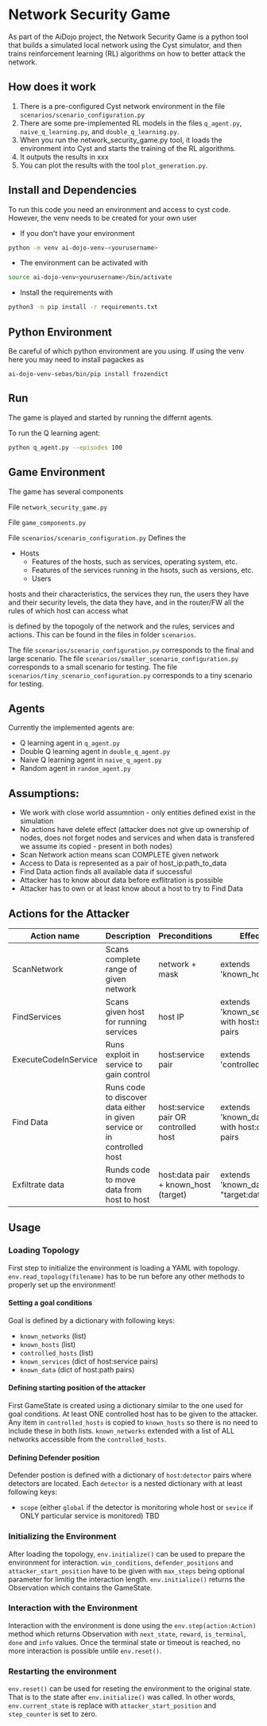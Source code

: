 # Network Security Game

As part of the AiDojo project, the Network Security Game is a python tool that builds a simulated local network using the Cyst simulator, and then trains reinforcement learning (RL) algorithms on how to better attack the network.

## How does it work
1. There is a pre-configured Cyst network environment in the file `scenarios/scenario_configuration.py`
2. There are some pre-implemented RL models in the files `q_agent.py`, `naive_q_learning.py`, and `double_q_learning.py`.
3. When you run the network_security_game.py tool, it loads the environment into Cyst and starts the training of the RL algorithms.
4. It outputs the results in xxx
5. You can plot the results with the tool `plot_generation.py`.


## Install and Dependencies
To run this code you need an environment and access to cyst code. However, the venv needs to be created for your own user

- If you don't have your environment

```bash
python -m venv ai-dojo-venv-<yourusername>
```

- The environment can be activated with

```bash
source ai-dojo-venv<yourusername>/bin/activate
```

- Install the requirements with 

```bash
python3 -m pip install -r requirements.txt
```

## Python Environment
Be careful of which python environment are you using. If using the venv here you may need to install pagackes as

    ai-dojo-venv-sebas/bin/pip install frozendict

## Run

The game is played and started by running the differnt agents.

To run the Q learning agent:

```bash
python q_agent.py --episodes 100
```


## Game Environment
The game has several components

File `network_security_game.py`

File `game_components.py`

File `scenarios/scenario_configuration.py`
Defines the
- Hosts
    - Features of the hosts, such as services, operating system, etc.
    - Features of the services running in the hsots, such as versions, etc.
    - Users 

hosts and their characteristics, the services they run, the users they have and their security levels, the data they have, and in the router/FW all the rules of which host can access what



is defined by the topogoly of the network and the rules, services and actions. This can be found in the files in folder `scenarios`.


The file `scenarios/scenario_configuration.py` corresponds to the final and large scenario.
The file `scenarios/smaller_scenario_configuration.py` corresponds to a small scenario for testing.
The file `scenarios/tiny_scenario_configuration.py` corresponds to a tiny scenario for testing.

## Agents
Currently the implemented agents are:

- Q learning agent in `q_agent.py`
- Double Q learning agent in `double_q_agent.py`
- Naive Q learning agent in `naive_q_agent.py`
- Random agent in `random_agent.py`

## Assumptions:
* We work with close world assumntion - only entities defined exist in the simulation
* No actions have delete effect (attacker does not give up ownership of nodes, does not forget nodes and services and when data is transfered we assume its copied - present in both nodes)
* Scan Network action means scan COMPLETE given network
* Access to Data is represented as a pair of host_ip:path_to_data
* Find Data action finds all available data if successful
* Attacker has to know about data before exflitration is possible
* Attacker has to own or at least know about a host to try to Find Data

## Actions for the Attacker
| Action name          | Description                                                              | Preconditions                         | Effects                                          |
|----------------------|--------------------------------------------------------------------------|---------------------------------------|--------------------------------------------------|
| ScanNetwork          | Scans complete range of given network                                    | network + mask                        | extends 'known_hosts'                            |
| FindServices         | Scans given host for running services                                    | host IP                               | extends 'known_services' with host:service pairs |
| ExecuteCodeInService | Runs exploit in service to gain control                                  | host:service pair                     | extends 'controlled_hosts'                       |
| Find Data            | Runs code to discover data either in given service or in controlled host | host:service pair  OR controlled host | extends 'known_data' with host:data pairs        |
| Exfiltrate data      | Runds code to move data from host to host                                | host:data pair + known_host (target)  | extends 'known_data with "target:data" pair      |

## Usage
### Loading Topology
First step to initialize the environment is loading a YAML with topology. `env.read_topology(filename)` has to be run before any other methods to properly set up the environment!

#### Setting a goal conditions
Goal is defined by a dictionary with following keys:
* `known_networks` (list)
* `known_hosts` (list)
* `controlled_hosts` (list)
* `known_services` (dict of host:service pairs)
* `known_data` (dict of host:path pairs)

#### Defining starting position of the attacker
First GameState is created using a dictionary similar to the one used for goal conditions. At least ONE controlled host has to be given to the attacker. Any item in `controlled_hosts` is copied to `known_hosts` so there is no need to include these in both lists. `known_networks` extended with a list of ALL networks accessible from the `controlled_hosts`.

#### Defining Defender position
Defender postion is defined with a dictionary of `host`:`detector` pairs where detectors are located. Each `detector` is a nested dictionary with at least following keys:
* `scope` (either `global` if the detector is monitoring whole host or `sevice` if ONLY particular service is monitored)
TBD

### Initializing the Environment
After loading the topology, `env.initialize()` can be used to prepare the environment for interaction. `win_conditions`, `defender_positions` and `attacker_start_position` have to be given with `max_steps` being optional parameter for limitig the interaction length. `env.initialize()` returns the Observation which contains the GameState.

### Interaction with the Environment
Interaction with the environment is done using the `env.step(action:Action)` method which returns Observation with `next_state`, `reward`, `is_terminal`, `done` and `info` values. Once the terminal state or timeout is reached, no more interaction is possible untile `env.reset()`.

### Restarting the environment
`env.reset()` can be used for reseting the environment to the original state. That is to the state after `env.initialize()` was called. In other words, `env.current_state` is replace with `attacker_start_position` and `step_counter` is set to zero.



